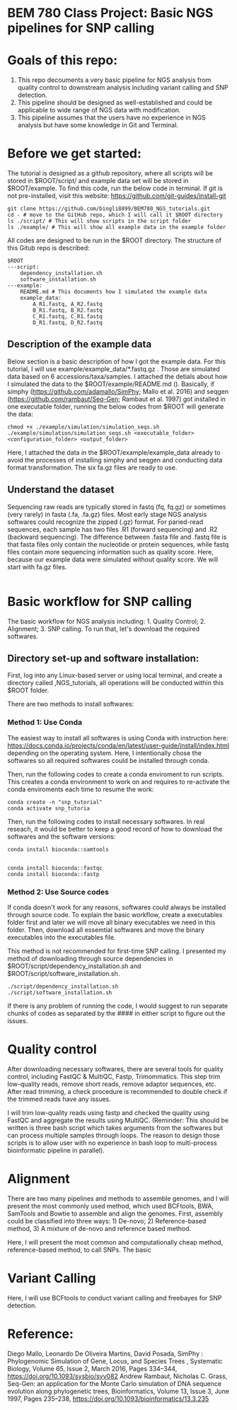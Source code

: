 # BEM 780 Class Project: Basic NGS pipelines for SNP calling 

# Goals of this repo: 
1) This repo decouments a very basic pipeline for NGS analysis from quality control to downstream analysis including variant calling and SNP detection. 
2) This pipeline should be designed as well-established and could be applicable to wide range of NGS data with modification. 
3) This pipeline assumes that the users have no experience in NGS analysis but have some knowledge in Git and Terminal. 

# Before we get started: 
The tutorial is designed as a github repository, where all scripts will be stored in $ROOT/script/ and example data set will be stored in $ROOT/example. To find this code, run the below code in terminal. If git is not pre-installed, visit this website: https://github.com/git-guides/install-git 
```
git clone https://github.com/bingli8899/BEM780_NGS_tutorials.git
cd - # move to the GitHub repo, which I will call it $ROOT directory 
ls ./script/ # This will show scripts in the script folder
ls ./example/ # This will show all example data in the example folder
```

All codes are designed to be run in the $ROOT directory. The structure of this Gitub repo is described: 

```
$ROOT 
---script: 
    dependency_installation.sh
    software_installation.sh
---example:
    README.md # This documents how I simulated the example data
    example_data:
        A_R1.fastq, A_R2.fastq
        B_R1.fastq, B_R2.fastq
        C_R1.fastq, C_R1.fastq
        D_R1.fastq, D_R2.fastq
```

## Description of the example data 
Below section is a basic description of how I got the example data. For this tutorial, I will use example/example_data/*.fastq.gz . Those are simulated data based on 6 accessions/taxa/samples. I attached the detials about how I simulated the data to the $ROOT/example/README.md (). Basically, if simphy (https://github.com/adamallo/SimPhy; Mallo et al. 2016) and seqgen (https://github.com/rambaut/Seq-Gen; Rambaut et al. 1997) got installed in one executable folder, running the below codes from $ROOT will generate the data: 

```
chmod +x ./example/simulation/simulation_seqs.sh
./example/simulation/simulation_seqs.sh <executable_folder> <configuration_folder> <output_folder>

```
Here, I attached the data in the $ROOT/example/example_data already to avoid the processes of installing simphy and seqgen and conducting data format transformation. The six fa.gz files are ready to use.

## Understand the dataset
Sequencing raw reads are typically stored in fastq (fq, fq.gz) or sometimes (very rarely) in fasta (.fa, .fa.gz) files. Most early stage NGS analysis softwares could recognize the zipped (.gz) format. For paried-read sequences, each sample has two files .R1 (forward sequencing) and .R2 (backward sequencing). The difference between .fasta file and .fastq file is that fasta files only contain the nucleotide or protein sequences, while fastq files contain more sequencing information such as quality score. Here, because our example data were simulated without quality score. We will start with fa.gz files. 

```

```


# Basic workflow for SNP calling 
The basic workflow for NGS analysis including: 1. Quality Control; 2. Alignment; 3. SNP calling. To run that, let's download the required softwares. 

## Directory set-up and software installation: 
First, log into any Linux-based server or using local terminal, and create a directory called ,NGS_tutorials, all operations will be conducted within this $ROOT folder. 

There are two methods to install softwares: 
### Method 1: Use Conda 
The easiest way to install all softwares is using Conda with instruction here: https://docs.conda.io/projects/conda/en/latest/user-guide/install/index.html depending on the operating system. Here, I intentionally chose the softwares so all required softwares could be installed through conda. 

Then, run the following codes to create a conda enviroment to run scripts. This creates a conda environment to work on and requires to re-activate the conda enviroments each time to resume the work: 

```
conda create -n "snp_tutorial"
conda activate snp_tutoria
```

Then, run the following codes to install necessary softwares. In real reseach, it would be better to keep a good record of how to download the softwares and the software versions:  
```
conda install bioconda::samtools


conda install bioconda::fastqc
conda install bioconda::fastp

```

### Method 2: Use Source codes 
If conda doesn't work for any reasons, softwares could always be installed through source code. To explain the basic workflow, create a executables folder first and later we will move all binary executables we need in this folder. Then, download all essemtial softwares and move the binary executables into the executables file. 

This method is not recommended for first-time SNP calling. I presented my method of downloading through source dependencies in $ROOT/script/dependency_installation.sh and $ROOT/script/software_installation.sh. 

```
./script/dependency_installation.sh
./script/software_installation.sh
``` 
If there is any problem of running the code, I would suggest to run separate chunks of codes as separated by the #### in either script to figure out the issues. 

# Quality control 
After downloading necessary softwares, there are several tools for quality control, including FastQC & MultiQC, Fastp, Trimommatics. This step trim low-quality reads, remove short reads, remove adaptor sequences, etc. After read trimming, a check procedure is recommended to double check if the trimmed reads have any issues. 

I will trim low-quality reads using fastp and checked the quality using FastQC and aggregate the results using MultiQC. (Reminder: This should be written is three bash script which takes arguments from the softwares but can process multiple samples through loops. The reason to design those scripts is to allow user with no experience in bash loop to multi-process bioinformatic pipeline in parallel).

# Alignment 
There are two many pipelines and methods to assemble genomes, and I will present the most commonly used method, which used BCFtools, BWA, SamTools and Bowtie to assemble and align the genomes. First, assembly could be classified into three ways: 1) De-novo; 2) Reference-based method, 3) A mixture of de-novo and reference based method. 

Here, I will present the most common and computationally cheap method, reference-based method, to call SNPs. The basic 

# Variant Calling
Here, I will use BCFtools to conduct variant calling and freebayes for SNP detection. 


# Reference:
Diego Mallo, Leonardo De Oliveira Martins, David Posada, SimPhy : Phylogenomic Simulation of Gene, Locus, and Species Trees , Systematic Biology, Volume 65, Issue 2, March 2016, Pages 334–344, https://doi.org/10.1093/sysbio/syv082
Andrew Rambaut, Nicholas C. Grass, Seq-Gen: an application for the Monte Carlo simulation of DNA sequence evolution along phylogenetic trees, Bioinformatics, Volume 13, Issue 3, June 1997, Pages 235–238, https://doi.org/10.1093/bioinformatics/13.3.235



